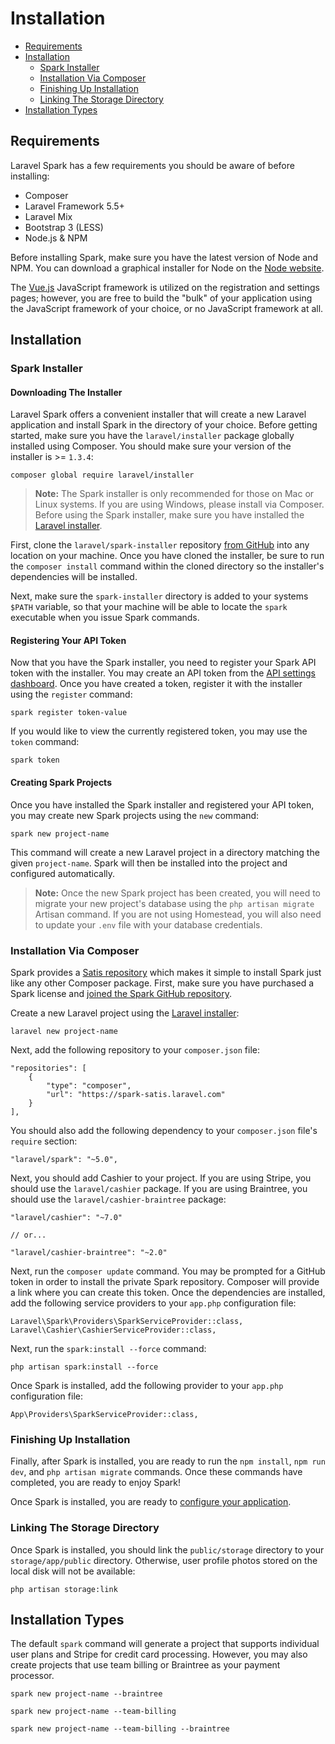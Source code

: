 # Installation

- [Requirements](#requirements)
- [Installation](#installation)
    - [Spark Installer](#spark-installer)
    - [Installation Via Composer](#installation-via-composer)
    - [Finishing Up Installation](#finishing-up-installation)
    - [Linking The Storage Directory](#linking-the-storage-directory)
- [Installation Types](#installation-types)

<a name="requirements"></a>
## Requirements

Laravel Spark has a few requirements you should be aware of before installing:

- Composer
- Laravel Framework 5.5+
- Laravel Mix
- Bootstrap 3 (LESS)
- Node.js & NPM

Before installing Spark, make sure you have the latest version of Node and NPM. You can download a graphical installer for Node on the [Node website](https://nodejs.org).

The [Vue.js](http://vuejs.org) JavaScript framework is utilized on the registration and settings pages; however, you are free to build the "bulk" of your application using the JavaScript framework of your choice, or no JavaScript framework at all.

<a name="installation"></a>
## Installation

<a name="spark-installer"></a>
### Spark Installer

#### Downloading The Installer

Laravel Spark offers a convenient installer that will create a new Laravel application and install Spark in the directory of your choice. Before getting started, make sure you have the `laravel/installer` package globally installed using Composer. You should make sure your version of the installer is >= `1.3.4`:

    composer global require laravel/installer

> **Note:** The Spark installer is only recommended for those on Mac or Linux systems. If you are using Windows, please install via Composer. Before using the Spark installer, make sure you have installed the [Laravel installer](https://laravel.com/docs/installation#installing-laravel).

First, clone the `laravel/spark-installer` repository [from GitHub](https://github.com/laravel/spark-installer) into any location on your machine. Once you have cloned the installer, be sure to run the `composer install` command within the cloned directory so the installer's dependencies will be installed.

Next, make sure the `spark-installer` directory is added to your systems `$PATH` variable, so that your machine will be able to locate the `spark` executable when you issue Spark commands.

#### Registering Your API Token

Now that you have the Spark installer, you need to register your Spark API token with the installer. You may create an API token from the [API settings dashboard](/settings#/api). Once you have created a token, register it with the installer using the `register` command:

    spark register token-value

If you would like to view the currently registered token, you may use the `token` command:

    spark token

#### Creating Spark Projects

Once you have installed the Spark installer and registered your API token, you may create new Spark projects using the `new` command:

    spark new project-name

This command will create a new Laravel project in a directory matching the given `project-name`. Spark will then be installed into the project and configured automatically.

> **Note:** Once the new Spark project has been created, you will need to migrate your new project's database using the `php artisan migrate` Artisan command. If you are not using Homestead, you will also need to update your `.env` file with your database credentials.


<a name="installation-via-composer"></a>
### Installation Via Composer

Spark provides a [Satis repository](https://spark-satis.laravel.com) which makes it simple to install Spark just like any other Composer package. First, make sure you have purchased a Spark license and [joined the Spark GitHub repository](/settings#/github).

Create a new Laravel project using the [Laravel installer](https://laravel.com/docs/installation):

    laravel new project-name

Next, add the following repository to your `composer.json` file:

    "repositories": [
        {
            "type": "composer",
            "url": "https://spark-satis.laravel.com"
        }
    ],

You should also add the following dependency to your `composer.json` file's `require` section:

    "laravel/spark": "~5.0",

Next, you should add Cashier to your project. If you are using Stripe, you should use the `laravel/cashier` package. If you are using Braintree, you should use the `laravel/cashier-braintree` package:

    "laravel/cashier": "~7.0"

    // or...

    "laravel/cashier-braintree": "~2.0"

Next, run the `composer update` command. You may be prompted for a GitHub token in order to install the private Spark repository. Composer will provide a link where you can create this token. Once the dependencies are installed, add the following service providers to your `app.php` configuration file:

    Laravel\Spark\Providers\SparkServiceProvider::class,
    Laravel\Cashier\CashierServiceProvider::class,

Next, run the `spark:install --force` command:

    php artisan spark:install --force

Once Spark is installed, add the following provider to your `app.php` configuration file:

    App\Providers\SparkServiceProvider::class,

<a name="finishing-up-installation"></a>
### Finishing Up Installation

Finally, after Spark is installed, you are ready to run the `npm install`, `npm run dev`, and `php artisan migrate` commands. Once these commands have completed, you are ready to enjoy Spark!

Once Spark is installed, you are ready to [configure your application](/docs/5.0/billing).

<a name="linking-the-storage-directory"></a>
### Linking The Storage Directory

Once Spark is installed, you should link the `public/storage` directory to your `storage/app/public` directory. Otherwise, user profile photos stored on the local disk will not be available:

    php artisan storage:link

<a name="installation-types"></a>
## Installation Types

The default `spark` command will generate a project that supports individual user plans and Stripe for credit card processing. However, you may also create projects that use team billing or Braintree as your payment processor.

    spark new project-name --braintree

    spark new project-name --team-billing

    spark new project-name --team-billing --braintree

